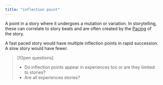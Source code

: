 ```yaml
---
title: "inflection point"
---
```

A point in a story where it undergoes a mutation or variation. In storytelling, these can correlate to story beats and are often created by the [Pacing](Pacing.md) of the story.

A fast paced story would have multiple inflection points in rapid succession.
A slow story would have fewer.


> [!Open questions]
> - Do inflection points appear in experiences too or are they limited to stories?
> - Are all experiences stories?